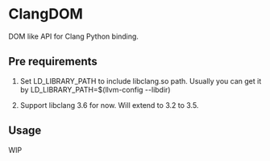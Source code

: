 ClangDOM
========

DOM like API for Clang Python binding.

## Pre requirements

1. Set LD_LIBRARY_PATH to include libclang.so path. Usually you can get it by LD_LIBRARY_PATH=$(llvm-config --libdir)

2. Support libclang 3.6 for now. Will extend to 3.2 to 3.5.


## Usage
WIP


